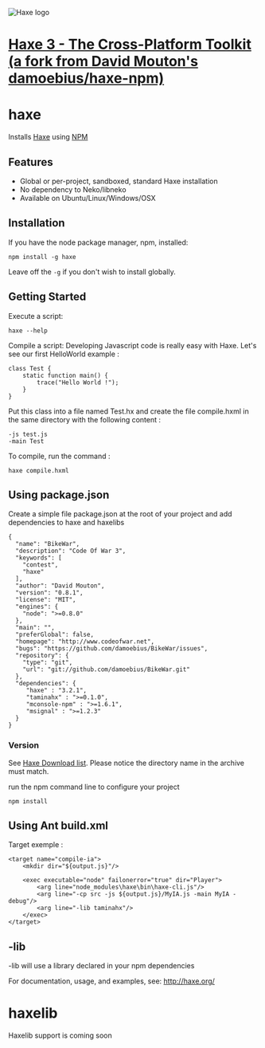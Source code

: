 ![Haxe logo](http://haxe.org/img/haxe-logo.svg)
# [Haxe 3 - The Cross-Platform Toolkit (a fork from David Mouton's damoebius/haxe-npm) ](http://haxe.org)

haxe
========

Installs [Haxe](http://haxe.org) using [NPM](https://www.npmjs.com/)

## Features

* Global or per-project, sandboxed, standard Haxe installation
* No dependency to Neko/libneko
* Available on Ubuntu/Linux/Windows/OSX

## Installation

If you have the node package manager, npm, installed:

```shell
npm install -g haxe
```

Leave off the `-g` if you don't wish to install globally.

## Getting Started

Execute a script:

```shell
haxe --help
```

Compile a script:
Developing Javascript code is really easy with Haxe. Let's see our first HelloWorld example :

```shell
class Test {
    static function main() {
        trace("Hello World !");
    }
}
```
Put this class into a file named Test.hx and create the file compile.hxml in the same directory with the following content :
```shell
-js test.js
-main Test
```
To compile, run the command : 

```shell
haxe compile.hxml
```

## Using package.json

Create a simple file package.json at the root of your project and add dependencies to haxe and haxelibs

```shell
{
  "name": "BikeWar",
  "description": "Code Of War 3",
  "keywords": [
    "contest",
    "haxe"
  ],
  "author": "David Mouton",
  "version": "0.8.1",
  "license": "MIT",
  "engines": {
    "node": ">=0.8.0"
  },
  "main": "",
  "preferGlobal": false,
  "homepage": "http://www.codeofwar.net",
  "bugs": "https://github.com/damoebius/BikeWar/issues",
  "repository": {
    "type": "git",
    "url": "git://github.com/damoebius/BikeWar.git"
  },
  "dependencies": {
     "haxe" : "3.2.1",
     "taminahx" : ">=0.1.0",
     "mconsole-npm" : ">=1.6.1",
     "msignal" : ">=1.2.3"
  }
}
```

### Version

See [Haxe Download list](http://haxe.org/download/list/).
Please notice the directory name in the archive must match.

run the npm command line to configure your project
```shell
npm install
```

## Using Ant build.xml

Target exemple :
```shell
<target name="compile-ia">
    <mkdir dir="${output.js}"/>

    <exec executable="node" failonerror="true" dir="Player">
        <arg line="node_modules\haxe\bin\haxe-cli.js"/>
        <arg line="-cp src -js ${output.js}/MyIA.js -main MyIA -debug"/>
        <arg line="-lib taminahx"/>
    </exec>
</target>
```


## -lib 
-lib will use a library declared in your npm dependencies


For documentation, usage, and examples, see: http://haxe.org/

haxelib
========
Haxelib support is coming soon


